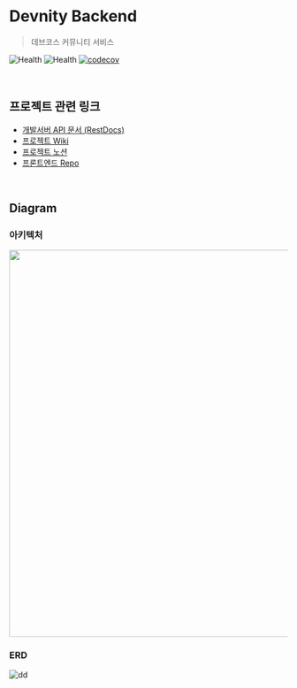# Devnity Backend
> 데브코스 커뮤니티 서비스

![Health](https://img.shields.io/website?down_message=DOWN&up_message=UP&label=server-prod&url=http://3.37.54.135:5000/docs/index.html) ![Health](https://img.shields.io/website?down_message=DOWN&up_message=UP&label=server-dev&url=http://3.37.54.135:8888/health) [![codecov](https://codecov.io/gh/prgrms-web-devcourse/Team_BbungCles_Devnity_BE/branch/develop/graph/badge.svg?token=MX7YVUP5SW)](https://codecov.io/gh/prgrms-web-devcourse/Team_BbungCles_Devnity_BE)

<br>

## 프로젝트 관련 링크

- [개발서버 API 문서 (RestDocs)](http://3.37.54.135:8888/docs/index.html)
- [프로젝트 Wiki](https://github.com/prgrms-web-devcourse/Team_BbungCles_Devnity_BE/wiki)
- [프로젝트 노션](https://www.notion.so/backend-devcourse/7-Devnity-c0f09e027acf4d9e8aeab21f7a9a8822)
- [프론트엔드 Repo](https://github.com/prgrms-web-devcourse/Team_BbungCles_Devnity_FE)

<br>

## Diagram

### 아키텍처

<image width="700" src="https://user-images.githubusercontent.com/71180414/146670638-704ef7e9-82b7-42ca-b58e-a827e9c1f7e9.png">


### ERD

![dd](https://user-images.githubusercontent.com/71180414/146670649-7f6fce18-d54f-4c70-b3e3-0500a5c3bf2d.png)


<br>
